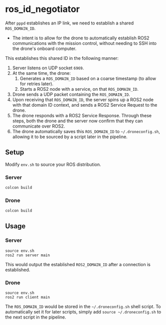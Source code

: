 # ros_id_negotiator

After `pppd` establishes an IP link, we need to establish a shared `ROS_DOMAIN_ID`. 
- The intent is to allow for the drone to automatically establish ROS2 communications with the mission control, without needing to SSH into the drone's onboard computer.

This establishes this shared ID in the following manner:
1. Server listens on UDP socket `6969`. 
2. At the same time, the drone:
    1. Generates a `ROS_DOMAIN_ID` based on a coarse timestamp (to allow for retries later).
    2. Starts a ROS2 node with a service, on that `ROS_DOMAIN_ID`.
2. Drone sends a UDP packet containing the `ROS_DOMAIN_ID`.
3. Upon receiving that `ROS_DOMAIN_ID`, the server spins up a ROS2 node with that domain ID context, and sends a ROS2 Service Request to the drone.
4. The drone responds with a ROS2 Service Response. Through these steps, both the drone and the server now confirm that they can communicate over ROS2.
5. The drone automatically saves this `ROS_DOMAIN_ID` to `~/.droneconfig.sh`, allowing it to be sourced by a script later in the pipeline.

## Setup
Modify `env.sh` to source your ROS distribution.

### Server
```bash
colcon build
```

### Drone
```bash
colcon build
```

## Usage
### Server
```
source env.sh
ros2 run server main
```

This would output the established `ROS2_DOMAIN_ID` after a connection is established.

### Drone
```
source env.sh
ros2 run client main
```

The `ROS_DOMAIN_ID` would be stored in the `~/.droneconfig.sh` shell script. To automatically set it for later scripts, simply add `source ~/.droneconfig.sh` to the next script in the pipeline.